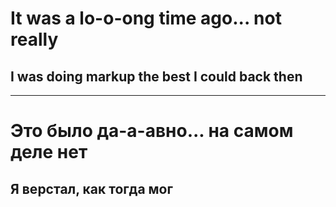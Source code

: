 # It was a lo-o-ong time ago... not really

## I was doing markup the best I could back then

---

# Это было да-а-авно... на самом деле нет

## Я верстал, как тогда мог
